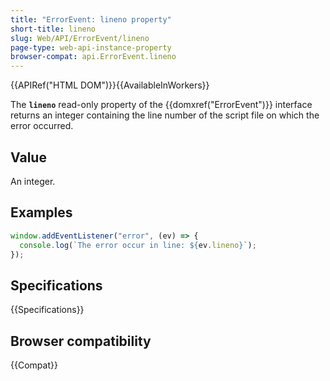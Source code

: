 ```yaml
---
title: "ErrorEvent: lineno property"
short-title: lineno
slug: Web/API/ErrorEvent/lineno
page-type: web-api-instance-property
browser-compat: api.ErrorEvent.lineno
---
```


{{APIRef("HTML DOM")}}{{AvailableInWorkers}}

The **`lineno`** read-only property of the {{domxref("ErrorEvent")}} interface returns an integer containing the line number of the script file on which the error occurred.

## Value

An integer.

## Examples

```js
window.addEventListener("error", (ev) => {
  console.log(`The error occur in line: ${ev.lineno}`);
});
```

## Specifications

{{Specifications}}

## Browser compatibility

{{Compat}}
